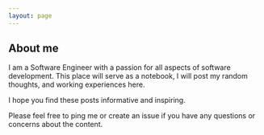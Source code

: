 ```yaml
---
layout: page
---
```

## About me
I am a Software Engineer with a passion for all aspects of software development.
This place will serve as a notebook, I will post my random thoughts, and working experiences here. 

I hope you find these posts informative and inspiring.

Please feel free to ping me or create an issue if you have any questions or concerns about the content.
